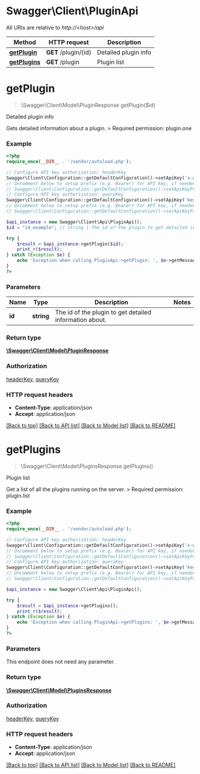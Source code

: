 # Swagger\Client\PluginApi

All URIs are relative to *http://&lt;host&gt;/api*

Method | HTTP request | Description
------------- | ------------- | -------------
[**getPlugin**](PluginApi.md#getPlugin) | **GET** /plugin/{id} | Detailed plugin info
[**getPlugins**](PluginApi.md#getPlugins) | **GET** /plugin | Plugin list


# **getPlugin**
> \Swagger\Client\Model\PluginResponse getPlugin($id)

Detailed plugin info

Gets detailed information about a plugin.  > Required permission: plugin.one

### Example
```php
<?php
require_once(__DIR__ . '/vendor/autoload.php');

// Configure API key authorization: headerKey
Swagger\Client\Configuration::getDefaultConfiguration()->setApiKey('x-webapi-key', 'YOUR_API_KEY');
// Uncomment below to setup prefix (e.g. Bearer) for API key, if needed
// Swagger\Client\Configuration::getDefaultConfiguration()->setApiKeyPrefix('x-webapi-key', 'Bearer');
// Configure API key authorization: queryKey
Swagger\Client\Configuration::getDefaultConfiguration()->setApiKey('key', 'YOUR_API_KEY');
// Uncomment below to setup prefix (e.g. Bearer) for API key, if needed
// Swagger\Client\Configuration::getDefaultConfiguration()->setApiKeyPrefix('key', 'Bearer');

$api_instance = new Swagger\Client\Api\PluginApi();
$id = "id_example"; // string | The id of the plugin to get detailed information about.

try {
    $result = $api_instance->getPlugin($id);
    print_r($result);
} catch (Exception $e) {
    echo 'Exception when calling PluginApi->getPlugin: ', $e->getMessage(), PHP_EOL;
}
?>
```

### Parameters

Name | Type | Description  | Notes
------------- | ------------- | ------------- | -------------
 **id** | **string**| The id of the plugin to get detailed information about. |

### Return type

[**\Swagger\Client\Model\PluginResponse**](../Model/PluginResponse.md)

### Authorization

[headerKey](../../README.md#headerKey), [queryKey](../../README.md#queryKey)

### HTTP request headers

 - **Content-Type**: application/json
 - **Accept**: application/json

[[Back to top]](#) [[Back to API list]](../../README.md#documentation-for-api-endpoints) [[Back to Model list]](../../README.md#documentation-for-models) [[Back to README]](../../README.md)

# **getPlugins**
> \Swagger\Client\Model\PluginsResponse getPlugins()

Plugin list

Get a list of all the plugins running on the server.  > Required permission: plugin.list

### Example
```php
<?php
require_once(__DIR__ . '/vendor/autoload.php');

// Configure API key authorization: headerKey
Swagger\Client\Configuration::getDefaultConfiguration()->setApiKey('x-webapi-key', 'YOUR_API_KEY');
// Uncomment below to setup prefix (e.g. Bearer) for API key, if needed
// Swagger\Client\Configuration::getDefaultConfiguration()->setApiKeyPrefix('x-webapi-key', 'Bearer');
// Configure API key authorization: queryKey
Swagger\Client\Configuration::getDefaultConfiguration()->setApiKey('key', 'YOUR_API_KEY');
// Uncomment below to setup prefix (e.g. Bearer) for API key, if needed
// Swagger\Client\Configuration::getDefaultConfiguration()->setApiKeyPrefix('key', 'Bearer');

$api_instance = new Swagger\Client\Api\PluginApi();

try {
    $result = $api_instance->getPlugins();
    print_r($result);
} catch (Exception $e) {
    echo 'Exception when calling PluginApi->getPlugins: ', $e->getMessage(), PHP_EOL;
}
?>
```

### Parameters
This endpoint does not need any parameter.

### Return type

[**\Swagger\Client\Model\PluginsResponse**](../Model/PluginsResponse.md)

### Authorization

[headerKey](../../README.md#headerKey), [queryKey](../../README.md#queryKey)

### HTTP request headers

 - **Content-Type**: application/json
 - **Accept**: application/json

[[Back to top]](#) [[Back to API list]](../../README.md#documentation-for-api-endpoints) [[Back to Model list]](../../README.md#documentation-for-models) [[Back to README]](../../README.md)

